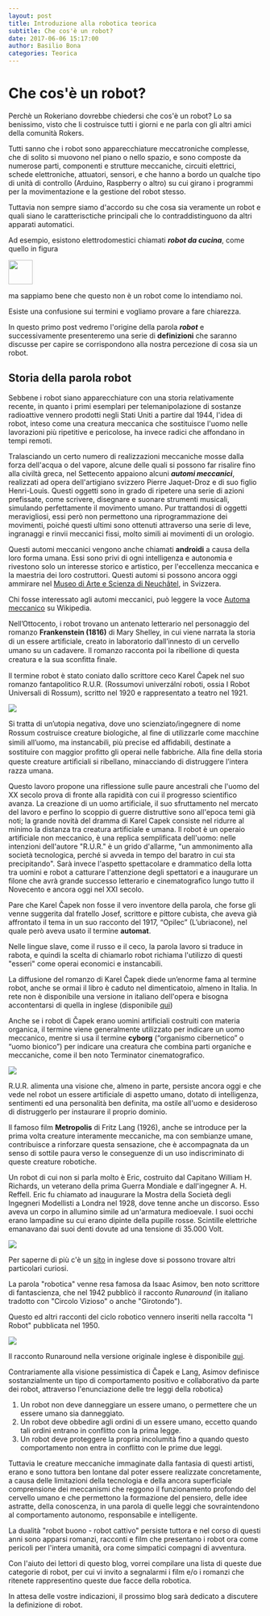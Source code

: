 ```yaml
---
layout: post
title: Introduzione alla robotica teorica
subtitle: Che cos'è un robot?
date: 2017-06-06 15:17:00
author: Basilio Bona
categories: Teorica
---
```



# Che cos'è un robot?

Perchè un Rokeriano dovrebbe chiedersi che cos'è un robot? Lo sa benissimo, visto che li costruisce tutti i giorni e ne parla con gli altri amici della comunità Rokers.

Tutti sanno che i robot sono apparecchiature meccatroniche complesse, che di solito si muovono nel piano o nello spazio, e sono composte da numerose parti, componenti e strutture meccaniche, circuiti elettrici, schede elettroniche, attuatori, sensori, e che hanno a bordo un qualche tipo di unità di controllo (Arduino, Raspberry o altro) su cui girano i programmi per la movimentazione e la gestione del robot stesso.

Tuttavia non sempre siamo d'accordo su che cosa sia veramente un robot e quali siano le caratterisctiche principali che lo contraddistinguono da altri apparati automatici.

Ad esempio, esistono elettrodomestici chiamati **_robot da cucina_**, come quello in figura

<img src="http://i.imgur.com/K2TbVJ2.jpg" width="48">

ma sappiamo bene che questo non è un robot come lo intendiamo noi.

Esiste una confusione sui termini e vogliamo provare a fare chiarezza.

In questo primo post vedremo l'origine della parola ***robot*** e successivamente presenteremo  una serie di **definizioni** che saranno discusse per capire se corrispondono alla nostra percezione di cosa sia un robot.

## Storia della parola robot

Sebbene i robot siano apparecchiature con una storia relativamente recente, in quanto i primi esemplari per telemanipolazione di sostanze radioattive vennero prodotti negli Stati Uniti a partire dal 1944, l'idea di robot, inteso come una creatura meccanica che sostituisce l'uomo nelle lavorazioni più ripetitive e pericolose, ha invece radici che affondano in tempi remoti.

Tralasciando un certo numero di realizzazioni meccaniche mosse dalla forza dell'acqua o del vapore, alcune delle quali si possono far risalire fino alla civiltà greca, nel Settecento appaiono alcuni ***automi meccanici***, realizzati ad opera dell'artigiano svizzero Pierre Jaquet-Droz e di suo figlio Henri-Louis. Questi oggetti sono in grado di ripetere una serie di azioni prefissate, come scrivere, disegnare e suonare strumenti musicali, simulando perfettamente il movimento umano. Pur trattandosi di oggetti meravigliosi, essi però non permettono una riprogrammazione dei movimenti, poiché questi ultimi sono ottenuti attraverso una serie di leve, ingranaggi e rinvii meccanici fissi, molto simili ai movimenti di un orologio.

Questi automi meccanici vengono anche chiamati **androidi** a causa della loro forma umana. Essi sono privi di ogni intelligenza e autonomia e rivestono solo un interesse storico e artistico, per l'eccellenza meccanica e la maestria dei loro costruttori. Questi automi si possono ancora oggi ammirare nel [Museo di Arte e Scienza di Neuchâtel](http://www.neuchateltourisme.ch/en/decouvertes/museums/art-and-history-museum-neuchatel.4740.html), in Svizzera. 

Chi fosse interessato agli automi meccanici, può leggere la voce [Automa meccanico](https://it.wikipedia.org/wiki/Automa_meccanico "Wikipedia") su Wikipedia.

Nell’Ottocento, i robot trovano un antenato letterario nel personaggio del romanzo **Frankenstein (1816)** di Mary Shelley, in cui viene narrata la storia di un essere artiﬁciale, creato in laboratorio dall’innesto di un cervello umano su un cadavere. Il romanzo racconta poi la ribellione di questa creatura e la sua sconﬁtta ﬁnale.

Il termine robot è stato coniato dallo scrittore ceco Karel Čapek nel suo romanzo fantapolitico R.U.R. (Rossumovi univerzální roboti, ossia I Robot Universali di Rossum), scritto nel 1920 e rappresentato a teatro nel 1921. 

![](/assets/imgs/2017-06-06-definizioni.md/LivQU6J.jpg)

Si tratta di un’utopia negativa, dove uno scienziato/ingegnere di nome Rossum costruisce creature biologiche, al ﬁne di utilizzarle come macchine simili all’uomo, ma instancabili, più precise ed aﬃdabili, destinate a sostituire con maggior proﬁtto gli operai nelle fabbriche. Alla ﬁne della storia queste creature artiﬁciali si ribellano, minacciando di distruggere l’intera razza umana.

Questo lavoro propone una riflessione sulle paure ancestrali che l'uomo del XX secolo prova di fronte alla rapidità  con cui il progresso scientifico avanza. La creazione di un uomo artificiale, il suo sfruttamento nel mercato del lavoro e perfino lo scoppio di guerre distruttive sono all'epoca temi già noti; la grande novità del dramma di Karel Capek consiste nel ridurre al minimo la distanza tra creatura artificiale e umana. Il robot è un operaio artificiale non meccanico, è una replica semplificata dell'uomo: nelle intenzioni dell'autore "R.U.R." è un grido d'allarme, "un ammonimento alla società tecnologica, perché si avveda in tempo del baratro in cui sta precipitando". Sarà invece l'aspetto spettacolare e drammatico della lotta tra uomini e robot a catturare l'attenzione degli spettatori e a inaugurare un filone che avrà grande successo letterario e cinematografico lungo tutto il Novecento e ancora oggi nel XXI secolo.

Pare che Karel Čapek non fosse il vero inventore della parola, che forse gli venne suggerita dal fratello Josef, scrittore e pittore cubista, che aveva già affrontato il tema in un suo racconto del 1917, “Opilec” (L’ubriacone), nel quale però aveva usato il termine **automat**. 

Nelle lingue slave, come il russo e il ceco, la parola lavoro si traduce in rabota, e quindi la scelta di chiamarlo robot richiama l'utilizzo di questi "esseri" come operai economici e instancabili.

La diffusione del romanzo di Karel Čapek diede un’enorme fama al termine robot, anche se ormai il libro è caduto nel dimenticatoio, almeno in Italia. In rete non è disponibile una versione in italiano dell'opera e bisogna accontentarsi di quella in inglese (disponibile [qui](http://preprints.readingroo.ms/RUR/rur.pdf))

Anche se i robot di Čapek erano uomini artificiali costruiti con materia organica, il termine viene generalmente utilizzato per indicare un uomo meccanico, mentre si usa il termine **cyborg** (“organismo cibernetico” o “uomo bionico”) per indicare una creatura che combina parti organiche e meccaniche, come il ben noto Terminator cinematografico.

![](/assets/imgs/2017-06-06-definizioni.md/dmAkmis.jpg)


R.U.R. alimenta una visione che, almeno in parte, persiste ancora oggi e che vede nel robot un essere artificiale di aspetto umano, dotato di intelligenza, sentimenti ed una personalità ben definita, ma ostile all'uomo e desideroso di distruggerlo per instaurare il proprio dominio. 

Il famoso film **Metropolis** di Fritz Lang (1926), anche se introduce per la prima volta creature interamente meccaniche, ma con sembianze umane, contribuisce a rinforzare questa sensazione, che è accompagnata da un senso di sottile paura verso le conseguenze di un uso indiscriminato di queste creature robotiche.

Un robot di cui non si parla molto è Eric, costruito dal Capitano William H. Richards, un veterano della prima Guerra Mondiale e dall'ingegner A. H. Reffell. Eric fu chiamato ad inaugurare la Mostra della Società degli Ingegneri Modellisti a Londra nel 1928, dove tenne anche un discorso. Esso aveva un corpo in allumino simile ad un'armatura medioevale. I suoi occhi erano lampadine su cui erano dipinte della pupille rosse. Scintille elettriche emanavano dai suoi denti dovute ad una tensione di 35.000 Volt.

![](/assets/imgs/2017-06-06-definizioni.md/9iz630G.jpg)

Per saperne di più c'è un [sito](http://cyberneticzoo.com/robots/1928-eric-robot-capt-richards-english/) in inglese dove si possono trovare altri particolari curiosi.

La parola "robotica" venne resa famosa da Isaac Asimov, ben noto scrittore di fantascienza, che nel 1942 pubblicò 
il racconto *Runaround* (in italiano tradotto con "Circolo Vizioso" o anche "Girotondo"). 

Questo ed altri racconti del ciclo robotico vennero inseriti nella raccolta "I Robot" pubblicata nel 1950.

![](/assets/imgs/2017-06-06-definizioni.md/szrvxPN.jpg)

Il racconto Runaround nella versione originale inglese è disponibile [qui](http://web.williams.edu/Mathematics/sjmiller/public_html/105Sp10/handouts/Runaround.html).

Contrariamente alla visione pessimistica di Čapek e Lang, Asimov definisce sostanzialmente un tipo di
comportamento positivo e collaborativo da parte dei robot, attraverso l'enunciazione delle
tre leggi della robotica}

1. Un robot non deve danneggiare un essere umano, o permettere che un essere umano sia danneggiato.
2. Un robot deve obbedire agli ordini di un essere umano, eccetto quando tali ordini entrano in conflitto con la prima legge.
3. Un robot deve proteggere la propria incolumità fino a quando questo comportamento non entra in conflitto con le prime due leggi.

Tuttavia le creature meccaniche immaginate dalla fantasia di questi artisti, erano e sono tuttora ben lontane dal poter essere realizzate concretamente, a causa delle limitazioni della tecnologia e della ancora superficiale comprensione dei meccanismi che reggono il funzionamento profondo del cervello umano e che permettono la formazione del pensiero, delle idee astratte, della conoscenza, in una parola di quelle leggi che sovraintendono al comportamento autonomo, responsabile e intelligente.

La dualità "robot buono - robot cattivo" persiste tuttora e nel corso di questi anni sono apparsi romanzi, racconti e film che presentano i robot ora come pericoli per l'intera umanità, ora come simpatici compagni di avventura.

Con l'aiuto dei lettori di questo blog, vorrei compilare una lista di queste due categorie di robot, per cui vi invito a segnalarmi i film e/o i romanzi che ritenete rappresentino queste due facce della robotica.

In attesa delle vostre indicazioni, il prossimo blog sarà dedicato a discutere la definizione di robot.



